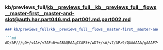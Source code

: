 ### kb/previews_full/kb__previews_full__kb__previews_full__flows__master-first__master-and-slot@auth.har.part046.md.part001.md.part002.md

```md
### kb/previews_full/kb__previews_full__flows__master-first__master-and-slot@auth.har.part046.md.part001.md (part 002)

```md
AD/AP///gD+/v4A+/v7APn6+wABAQEAAgICAP3+/wD7+/sA/v7/APz9/QAAAAAA/gAAAP7+/gD/AgEA/f7/AAD/AAD//wAA/
```

```

```
